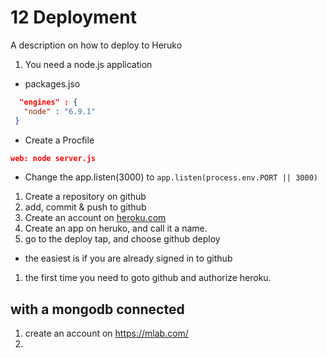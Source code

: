# 12 Deployment
A description on how to deploy to Heruko

1. You need a node.js application
 * packages.jso
 ````json
   "engines" : {
    "node" : "6.9.1"
  }
 ````
 * Create a Procfile
 
 ````JSON
 web: node server.js
 
 ````
 
 * Change the app.listen(3000) to ```` app.listen(process.env.PORT || 3000) ```` 
 

1. Create a repository on github
1. add, commit & push to github
1. Create an account on [heroku.com](http://heroku.com)
1. Create an app on heruko, and call it a name.
1. go to the deploy tap, and choose github deploy
  * the easiest is if you are already signed in to github
1. the first time you need to goto github and authorize heroku.

## with a mongodb connected

1. create an account on https://mlab.com/
1. 

